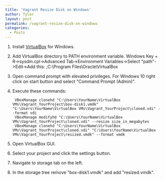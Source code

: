 ```yaml
---
title: 'Vagrant Resize Disk on Windows'
author: Tyler
layout: post
permalink: /vagrant-resize-disk-on-windows
categories:
  - Posts
---
```


1. Install [VirtualBox](https://www.virtualbox.org/wiki/Downloads) for Windows.
2. Add VirtualBox directory to PATH environment variable.
        Windows Key + R->sysdm.cpl->Advanced Tab->Environment Variables->Select "path"->Edit->Add this:
        ;C:\Program Files\Oracle\VirtualBox 

3. Open command prompt with elevated privileges. For Windows 10 right click on start button and select "Command Prompt (Admin)".
4. Execute these commands:


        VBoxManage clonehd "C:\Users\YourName\VirtualBox VMs\Vagrant_YourProject\box-disk1.vmdk" "C:\Users\YourName\VirtualBox VMs\Vagrant_YourProject\cloned.vdi" --format vdi
        VBoxManage modifyhd "C:\Users\YourName\VirtualBox VMs\Vagrant_YourProject\cloned.vdi" --resize size_in_megabytes
        VBoxManage clonehd "C:\Users\YourName\VirtualBox VMs\Vagrant_YourProject\cloned.vdi" "C:\Users\YourName\VirtualBox VMs\Vagrant_YourProject\resized.vmdk" --format vmdk


5. Open VirtualBox GUI.
6. Select your project and click the settings button.
7. Navigate to storage tab on the left.
8. In the storage tree remove "box-disk1.vmdk" and add "resized.vmdk".
